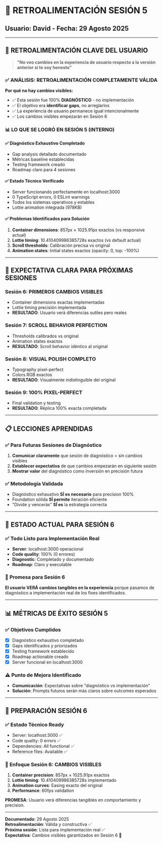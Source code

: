 # 📝 RETROALIMENTACIÓN SESIÓN 5
## Usuario: David - Fecha: 29 Agosto 2025

---

## 🎯 **RETROALIMENTACIÓN CLAVE DEL USUARIO**

> **"No veo cambios en la experiencia de usuario respecto a la versión anterior si te soy honesto"**

### ✅ **ANÁLISIS: RETROALIMENTACIÓN COMPLETAMENTE VÁLIDA**

**Por qué no hay cambios visibles:**
- ✅ Esta sesión fue 100% **DIAGNÓSTICO** - no implementación
- ✅ El objetivo era **identificar gaps**, no arreglarlos
- ✅ La experiencia de usuario permanece igual intencionalmente
- ✅ Los cambios visibles empezarán en Sesión 6

### 📊 **LO QUE SE LOGRÓ EN SESIÓN 5 (INTERNO)**

#### ✅ **Diagnóstico Exhaustivo Completado**
- Gap analysis detallado documentado
- Métricas baseline establecidas
- Testing framework creado
- Roadmap claro para 4 sesiones

#### ✅ **Estado Técnico Verificado**
- Server funcionando perfectamente en localhost:3000
- 0 TypeScript errors, 0 ESLint warnings
- Todos los sistemas operativos y estables
- Lottie animation integrada (978KB)

#### ✅ **Problemas Identificados para Solución**
1. **Container dimensions**: 857px × 1025.91px exactos (vs responsive actual)
2. **Lottie timing**: 10.410409986385728s exactos (vs default actual)
3. **Scroll thresholds**: Calibración precisa vs original
4. **Animation states**: Initial states exactos (opacity: 0, top: -100%)

---

## 🎯 **EXPECTATIVA CLARA PARA PRÓXIMAS SESIONES**

### **Sesión 6**: PRIMEROS CAMBIOS VISIBLES
- Container dimensions exactas implementadas
- Lottie timing precisión implementada  
- **RESULTADO**: Usuario verá diferencias sutiles pero reales

### **Sesión 7**: SCROLL BEHAVIOR PERFECTION
- Thresholds calibrados vs original
- Animation states exactos
- **RESULTADO**: Scroll behavior idéntico al original

### **Sesión 8**: VISUAL POLISH COMPLETO
- Typography pixel-perfect
- Colors RGB exactos
- **RESULTADO**: Visualmente indistinguible del original

### **Sesión 9**: 100% PIXEL-PERFECT
- Final validation y testing
- **RESULTADO**: Réplica 100% exacta completada

---

## 📋 **LECCIONES APRENDIDAS**

### ✅ **Para Futuras Sesiones de Diagnóstico**
1. **Comunicar claramente** que sesión de diagnóstico = sin cambios visibles
2. **Establecer expectativa** de que cambios empezarán en siguiente sesión
3. **Mostrar valor** del diagnóstico como inversión en precisión futura

### ✅ **Metodología Validada**
- Diagnóstico exhaustivo **SÍ es necesario** para precision 100%
- Foundation sólida **SÍ permite** iteración eficiente
- "Divide y vencerás" **SÍ es** la estrategia correcta

---

## 🚀 **ESTADO ACTUAL PARA SESIÓN 6**

### ✅ **Todo Listo para Implementación Real**
- **Server**: localhost:3000 operacional
- **Code quality**: 100% (0 errores)
- **Diagnostic**: Completado y documentado
- **Roadmap**: Claro y executable

### 🎯 **Promesa para Sesión 6**
**El usuario VERÁ cambios tangibles en la experiencia** porque pasamos de diagnóstico a implementación real de los fixes identificados.

---

## 📊 **MÉTRICAS DE ÉXITO SESIÓN 5**

### ✅ **Objetivos Cumplidos**
- [x] Diagnóstico exhaustivo completado
- [x] Gaps identificados y priorizados  
- [x] Testing framework establecido
- [x] Roadmap actionable creado
- [x] Server funcional en localhost:3000

### ⚠️ **Punto de Mejora Identificado**
- **Comunicación**: Expectativas sobre "diagnóstico vs implementación"
- **Solución**: Prompts futuros serán más claros sobre outcomes esperados

---

## 🎯 **PREPARACIÓN SESIÓN 6**

### ✅ **Estado Técnico Ready**
- Server: localhost:3000 ✅
- Code quality: 0 errors ✅  
- Dependencies: All functional ✅
- Reference files: Available ✅

### 🎯 **Enfoque Sesión 6: CAMBIOS VISIBLES**
1. **Container precision**: 857px × 1025.91px exactos
2. **Lottie timing**: 10.410409986385728s implementado
3. **Animation curves**: Easing exacto del original
4. **Performance**: 60fps validation

**PROMESA**: Usuario verá diferencias tangibles en comportamiento y precision.

---

**Documentado**: 29 Agosto 2025  
**Retroalimentación**: Válida y constructiva ✅  
**Próxima sesión**: Lista para implementación real ✅  
**Expectativa**: Cambios visibles garantizados en Sesión 6 🎯